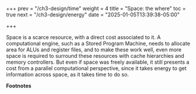 +++
prev = "/ch3-design/time"
weight = 4
title = "Space: the where"
toc = true
next = "/ch3-design/energy"
date = "2025-01-05T13:39:38-05:00"

+++

Space is a scarce resource, with a direct cost associated to it. A computational engine,
such as a Stored Program Machine,
needs to allocate area for ALUs and register files, and to make these work well, even
more space is required to surround these resources with cache hierarchies and memory
controllers. But even if space was freely available, it still presents a cost from a 
parallel computational perspective, since it takes energy to get information across
space, as it takes time to do so.

**Footnotes**

